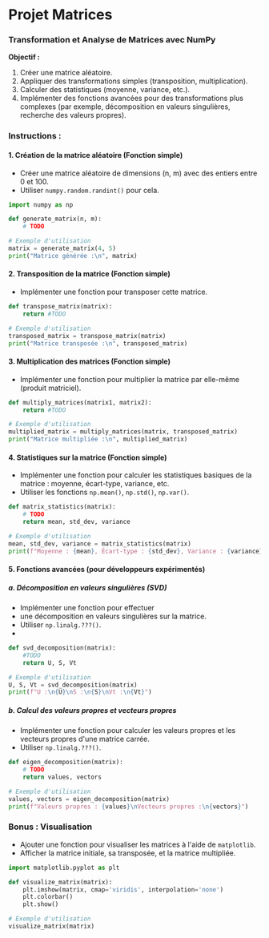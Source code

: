 # Projet Matrices 
### **Transformation et Analyse de Matrices avec NumPy**

**Objectif :**
1. Créer une matrice aléatoire.
2. Appliquer des transformations simples (transposition, multiplication).
3. Calculer des statistiques (moyenne, variance, etc.).
4. Implémenter des fonctions avancées pour des transformations plus complexes (par exemple, décomposition en valeurs singulières, recherche des valeurs propres).

### **Instructions :**

#### 1. **Création de la matrice aléatoire (Fonction simple)**
   - Créer une matrice aléatoire de dimensions (n, m) avec des entiers entre 0 et 100.
   - Utiliser `numpy.random.randint()` pour cela.
   
```python
import numpy as np

def generate_matrix(n, m):
    # TODO

# Exemple d'utilisation
matrix = generate_matrix(4, 5)
print("Matrice générée :\n", matrix)
```

#### 2. **Transposition de la matrice (Fonction simple)**
   - Implémenter une fonction pour transposer cette matrice.
   
```python
def transpose_matrix(matrix):
    return #TODO

# Exemple d'utilisation
transposed_matrix = transpose_matrix(matrix)
print("Matrice transposée :\n", transposed_matrix)
```

#### 3. **Multiplication des matrices (Fonction simple)**
   - Implémenter une fonction pour multiplier la matrice par elle-même (produit matriciel).
   
```python
def multiply_matrices(matrix1, matrix2):
    return #TODO

# Exemple d'utilisation
multiplied_matrix = multiply_matrices(matrix, transposed_matrix)
print("Matrice multipliée :\n", multiplied_matrix)
```

#### 4. **Statistiques sur la matrice (Fonction simple)**
   - Implémenter une fonction pour calculer les statistiques basiques de la matrice : moyenne, écart-type, variance, etc.
   - Utiliser les fonctions `np.mean()`, `np.std()`, `np.var()`.
   
```python
def matrix_statistics(matrix):
    # TODO
    return mean, std_dev, variance

# Exemple d'utilisation
mean, std_dev, variance = matrix_statistics(matrix)
print(f"Moyenne : {mean}, Écart-type : {std_dev}, Variance : {variance}")
```

#### 5. **Fonctions avancées (pour développeurs expérimentés)**

##### a. **Décomposition en valeurs singulières (SVD)**
   - Implémenter une fonction pour effectuer 
   - une décomposition en valeurs singulières sur la matrice.
   - Utiliser `np.linalg.???()`.
   - 
```python
def svd_decomposition(matrix):
    #TODO
    return U, S, Vt

# Exemple d'utilisation
U, S, Vt = svd_decomposition(matrix)
print(f"U :\n{U}\nS :\n{S}\nVt :\n{Vt}")
```

##### b. **Calcul des valeurs propres et vecteurs propres**
   - Implémenter une fonction pour calculer les valeurs propres et les vecteurs propres d'une matrice carrée.
   - Utiliser `np.linalg.???()`.

```python
def eigen_decomposition(matrix):
    # TODO
    return values, vectors

# Exemple d'utilisation
values, vectors = eigen_decomposition(matrix)
print(f"Valeurs propres : {values}\nVecteurs propres :\n{vectors}")
```

### **Bonus : Visualisation**
   - Ajouter une fonction pour visualiser les matrices à l'aide de `matplotlib`.
   - Afficher la matrice initiale, sa transposée, et la matrice multipliée.

```python
import matplotlib.pyplot as plt

def visualize_matrix(matrix):
    plt.imshow(matrix, cmap='viridis', interpolation='none')
    plt.colorbar()
    plt.show()

# Exemple d'utilisation
visualize_matrix(matrix)
```